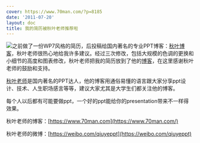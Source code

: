 ```yaml
---
cover: https://www.70man.com/?p=8185
date: '2011-07-20'
layout: doc
title: 我的简历被秋叶老师推荐啦
---
```


![](https://c2.llyz.xyz/wp-image/2011/07/qiuye-blog.jpg )之前做了一份WP7风格的简历，后投稿给国内著名的专业PPT博客：[秋叶博客](https://www.70man.com/?p=8185)，秋叶老师很热心地给我许多建议。经过三次修改，包括大规模的色调的更换和小细节的高度和图表修改，秋叶老师把我的简历放到了他的[博客](https://www.70man.com/?p=8185)，在这里感谢秋叶老师的鼓励和支持。

[秋叶老师](https://weibo.com/qiuyeppt)是国内著名的PPT达人，他的博客用通俗易懂的语言跟大家分享ppt设计、技术、人生职场感言等等，建议大家尤其是大学生们都关注他的博客。

每个人以后都有可能要做ppt，一个好的ppt能给你的presentation带来不一样得效果。

秋叶老师的博客：[https://www.70man.com](https://www.70man.com/)

秋叶老师的微博：[https://weibo.com/qiuyeppt](https://weibo.com/qiuyeppt)
